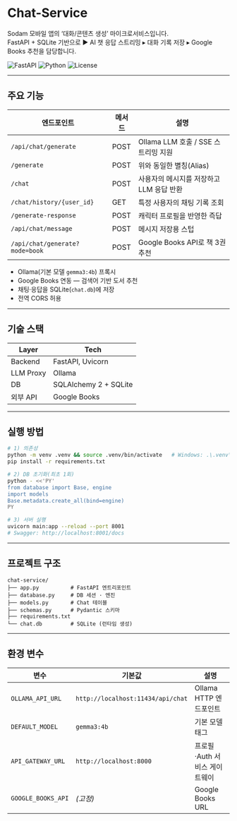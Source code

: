 # Chat-Service

Sodam 모바일 앱의 ‘대화/콘텐츠 생성’ 마이크로서비스입니다.  
FastAPI + SQLite 기반으로 ▶ AI 챗 응답 스트리밍 ▸ 대화 기록 저장 ▸ Google Books 추천을 담당합니다.

![FastAPI](https://img.shields.io/badge/FastAPI-0.111.0-009688?logo=fastapi&logoColor=white)
![Python](https://img.shields.io/badge/python-3.11-blue)
![License](https://img.shields.io/badge/license-MIT-green)

---

## 주요 기능
| 엔드포인트 | 메서드 | 설명 |
|------------|--------|------|
| `/api/chat/generate` | POST | Ollama LLM 호출 / SSE 스트리밍 지원 |
| `/generate` | POST | 위와 동일한 별칭(Alias) |
| `/chat` | POST | 사용자의 메시지를 저장하고 LLM 응답 반환 |
| `/chat/history/{user_id}` | GET | 특정 사용자의 채팅 기록 조회 |
| `/generate-response` | POST | 캐릭터 프로필을 반영한 즉답 |
| `/api/chat/message` | POST | 메시지 저장용 스텁 |
| `/api/chat/generate?mode=book` | POST | Google Books API로 책 3권 추천 |

* Ollama(기본 모델 `gemma3:4b`) 프록시  
* Google Books 연동 — 검색어 기반 도서 추천  
* 채팅·응답을 SQLite(`chat.db`)에 저장  
* 전역 CORS 허용

---

## 기술 스택
| Layer | Tech |
|-------|------|
| Backend | FastAPI, Uvicorn |
| LLM Proxy | Ollama |
| DB | SQLAlchemy 2 + SQLite |
| 외부 API | Google Books |

---

## 실행 방법

```bash
# 1) 의존성
python -m venv .venv && source .venv/bin/activate   # Windows: .\.venv\Scripts\activate
pip install -r requirements.txt

# 2) DB 초기화(최초 1회)
python - <<'PY'
from database import Base, engine
import models
Base.metadata.create_all(bind=engine)
PY

# 3) 서버 실행
uvicorn main:app --reload --port 8001
# Swagger: http://localhost:8001/docs
````

---

## 프로젝트 구조

```text
chat-service/
├── app.py          # FastAPI 엔트리포인트
├── database.py     # DB 세션 · 엔진
├── models.py       # Chat 테이블
├── schemas.py      # Pydantic 스키마
├── requirements.txt
└── chat.db         # SQLite (런타임 생성)
```

---

## 환경 변수

| 변수                 | 기본값                               | 설명                 |
| ------------------ | --------------------------------- | ------------------ |
| `OLLAMA_API_URL`   | `http://localhost:11434/api/chat` | Ollama HTTP 엔드포인트  |
| `DEFAULT_MODEL`    | `gemma3:4b`                       | 기본 모델 태그           |
| `API_GATEWAY_URL`  | `http://localhost:8000`           | 프로필·Auth 서비스 게이트웨이 |
| `GOOGLE_BOOKS_API` | *(고정)*                            | Google Books URL   |
